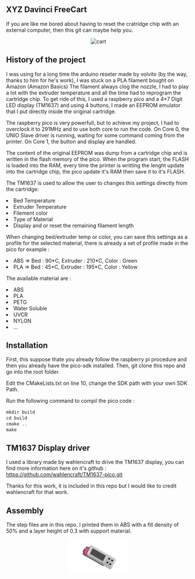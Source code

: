 ## XYZ Davinci FreeCart

If you are like me bored about having to reset the cratridge chip with an external computer, then this git can maybe help you.

<p align="center" width="100%">
  <img src="Cartridge.png" alt="cart" width="33%" align="c"/>
</p>

## History of the project
I was using for a long time the arduino reseter made by volvito (by the way, thanks to him for he's work), I was stuck on a PLA filament bought on Amazon (Amazon Basics) The filament always clog the nozzle, I had to play a lot with the extruder temperature and all the time had to reprogram the cartridge chip.
To get ride of this, I used a raspberry pico and a 4*7 Digit LED display (TM1637) and using 4 buttons, I made an EEPROM emulator that I put directly inside the original cartridge.

The raspberry pico is very powerfull, but to achieve my project, I had to overclock it to 291MHz and to use both core to run the code.
On Core 0, the UNIO Slave driver is running, waiting for some command coming from the printer.
On Core 1, the button and display are handled.

The content of the original EEPROM was dump from a cartridge chip and is written in the flash memory of the pico. When the program start, the FLASH is loaded into the RAM, every time the printer is writting the lenght update into the cartridge chip, the pico update it's RAM then save it to it's FLASH.

The TM1637 is used to allow the user to changes this settings directly from the cartridge:

<li> Bed Temperature </li>
<li> Extruder Temperature </li>
<li> Filement color </li>
<li> Type of Material </li>
<li> Display and or reset the remaining filament length </li>

When changing bed/extruder temp or color, you can save this settings as a profile for the selected material, there is already a set of profile made in the pico for example :

<li>ABS => Bed : 90*C, Extruder : 210*C, Color : Green </li>
<li>PLA => Bed : 45*C, Extruder : 195*C, Color : Yellow </li>

The available material are :

<li>ABS</li>
<li>PLA</li>
<li>PETG</li>
<li>Water Soluble</li>
<li>UVCR</li>
<li>NYLON</li>
<li>...</li>

## Installation

First, this suppose thate you already follow the raspberry pi procedure and then you already have the pico-sdk installed.
Then, git clone this repo and go into the root folder.

Edit the CMakeLists.txt on line 10, change the SDK path with your own SDK Path.

Run the following command to compil the pico code :

```
mkdir build
cd build
cmake ..
make
```
## TM1637 Display driver

I used a library made by wahlencraft to drive the TM1637 display, you can find more information here on it's github : https://github.com/wahlencraft/TM1637-pico.git

Thanks for this work, it is included in this repo but I would like to credit wahlencraft for that work.


## Assembly

The step files are in this repo.
I printed them in ABS with a fill density of 50% and a layer height of 0.3 with support material.

<p align="center" width="100%">
  <img src="ControlPanel.png" alt="3dparts" width="33%" align="c"/>
</p>

